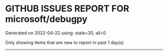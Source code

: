 
# GITHUB ISSUES REPORT FOR microsoft/debugpy


Generated on 2022-04-22 using: stale=30, all=0


Only showing items that are new to report in past 1 day(s)


---
